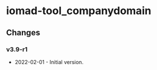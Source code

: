 iomad-tool_companydomain
========================

Changes
-------

### v3.9-r1

* 2022-02-01 - Initial version.
